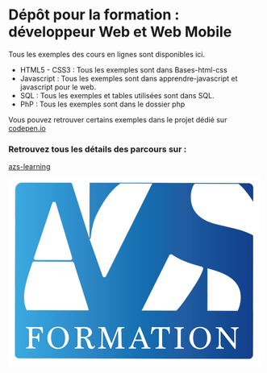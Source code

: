 # Dépôt pour la formation : développeur Web et Web Mobile

Tous les exemples des cours en lignes sont disponibles ici. 

- HTML5 - CSS3 : Tous les exemples sont dans Bases-html-css
- Javascript : Tous les exemples sont dans apprendre-javascript et javascript pour le web.
- SQL : Tous les exemples et tables utilisées sont dans SQL.
- PhP : Tous les exemples sont dans le dossier php

Vous pouvez retrouver certains exemples dans le projet dédié sur [codepen.io](https://codepen.io/collection/waovgO)


### Retrouvez tous les détails des parcours sur : 

[azs-learning](https://azs-learning.fr/)

![](images/logo-azs.png)